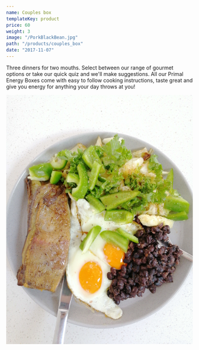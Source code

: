 ```yaml
---
name: Couples box
templateKey: product
price: 60
weight: 3
image: "/PorkBlackBean.jpg"
path: "/products/couples_box"
date: "2017-11-07"
---
```


Three dinners for two mouths. Select between our range of gourmet options or take our quick quiz and we'll make suggestions. All our Primal Energy Boxes come with easy to follow cooking instructions, taste great and give you energy for anything your day throws at you!

![Pork Black Bean](./PorkBlackBean.jpg)